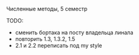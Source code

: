 Численные методы, 5 семестр


TODO:
- сменить бортака на посту владельца линала
- повторить 1.3, 1.3.2, 1.5
- 2.1 и 2.2 переписать под my style

